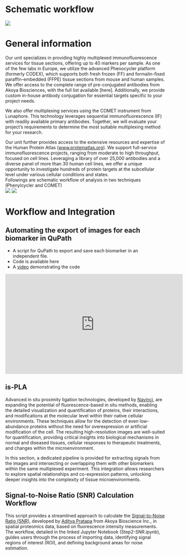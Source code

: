 # Schematic workflow  
![]('../Images/Spatial_Proteomics_Workflow.png')  

# General information  
Our unit specializes in providing highly multiplexed immunofluorescence services for tissue sections, offering up to 40 markers per sample. As one of the few labs in Europe, we utilize the advanced Phenocycler platform (formerly CODEX), which supports both fresh frozen (FF) and formalin-fixed paraffin-embedded (FFPE) tissue sections from mouse and human samples. We offer access to the complete range of pre-conjugated antibodies from Akoya Biosciences, with the full list available [here]. Additionally, we provide custom in-house antibody conjugation for essential targets specific to your project needs.    

We also offer multiplexing services using the COMET instrument from Lunaphore. This technology leverages sequential immunofluorescence (IF) with readily available primary antibodies. Together, we will evaluate your project’s requirements to determine the most suitable multiplexing method for your research.   

Our unit further provides access to the extensive resources and expertise of the Human Protein Atlas (www.proteinatlas.org). We support full-service immunofluorescence projects, ranging from moderate to high throughput, focused on cell lines. Leveraging a library of over 25,000 antibodies and a diverse panel of more than 30 human cell lines, we offer a unique opportunity to investigate hundreds of protein targets at the subcellular level under various cellular conditions and states.   
Followings are schematic workflow of analysis in two techniques (Phenylcycler and COMET)  
![]('../Images/Phenylcycler_workflow.jpg')
![]('../Images/COMET_workflow.jpg')
# Workflow and Integration  
## Automating the export of images for each biomarker in QuPath  
- A script for QuPath to export and save each biomarker in an independent file.  
- Code is available here 
- A [video](https://www.youtube.com/watch?v=802NyI9pbeA) demonstrating the code

<iframe width="560" height="315" src="https://www.youtube.com/watch?v=802NyI9pbeA" frameborder="0" allowfullscreen></iframe>
  
## is-PLA  
Advanced in situ proximity ligation technologies, developed by [Navinci](https://navinci.se/technology/), are expanding the potential of fluorescence-based in situ methods, enabling the detailed visualization and quantification of proteins, their interactions, and modifications at the molecular level within their native cellular environments. These techniques allow for the detection of even low-abundance proteins without the need for overexpression or artificial modification of the cell. The resulting high-resolution images are well-suited for quantification, providing critical insights into biological mechanisms in normal and diseased tissues, cellular responses to therapeutic treatments, and changes within the microenvironment.  

In this section, a dedicated pipeline is provided for extracting signals from the images and intersecting or overlapping them with other biomarkers within the same multiplexed experiment. This integration allows researchers to explore spatial relationships and co-expression patterns, unlocking deeper insights into the complexity of tissue microenvironments.  
## Signal-to-Noise Ratio (SNR) Calculation Workflow  
This script provides a streamlined approach to calculate the [Signal-to-Noise Ratio (SNR)](https://github.com/adyprat/akoya_webinar_0622/blob/main/notebooks/Step2-SNR.ipynb), developed by [Aditya Pratapa](https://www.linkedin.com/in/adyprat/) from Akoya Bioscience Inc.,  in spatial proteomics data, based on fluorescence intensity measurements. The workflow, detailed in the linked Jupyter Notebook (Step2-SNR.ipynb), guides users through the process of importing data, identifying signal regions of interest (ROI), and defining background areas for noise estimation.  

